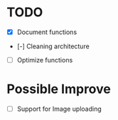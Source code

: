 # TODO
- [x] Document functions
- [-] Cleaning architecture
- [ ] Optimize functions

# Possible Improve
- [ ] Support for Image uploading
